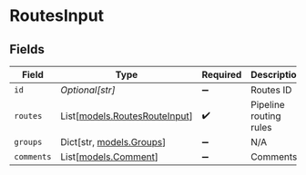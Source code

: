 # RoutesInput


## Fields

| Field                                                          | Type                                                           | Required                                                       | Description                                                    |
| -------------------------------------------------------------- | -------------------------------------------------------------- | -------------------------------------------------------------- | -------------------------------------------------------------- |
| `id`                                                           | *Optional[str]*                                                | :heavy_minus_sign:                                             | Routes ID                                                      |
| `routes`                                                       | List[[models.RoutesRouteInput](../models/routesrouteinput.md)] | :heavy_check_mark:                                             | Pipeline routing rules                                         |
| `groups`                                                       | Dict[str, [models.Groups](../models/groups.md)]                | :heavy_minus_sign:                                             | N/A                                                            |
| `comments`                                                     | List[[models.Comment](../models/comment.md)]                   | :heavy_minus_sign:                                             | Comments                                                       |